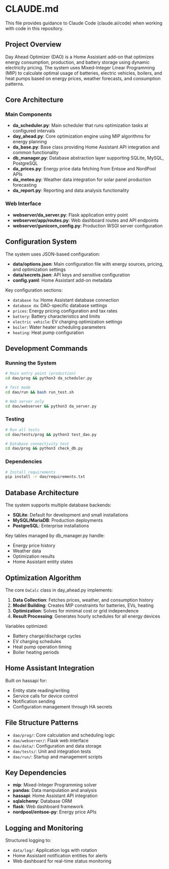 # CLAUDE.md

This file provides guidance to Claude Code (claude.ai/code) when working with code in this repository.

## Project Overview

Day Ahead Optimizer (DAO) is a Home Assistant add-on that optimizes energy consumption, production, and battery storage using dynamic electricity pricing. The system uses Mixed-Integer Linear Programming (MIP) to calculate optimal usage of batteries, electric vehicles, boilers, and heat pumps based on energy prices, weather forecasts, and consumption patterns.

## Core Architecture

### Main Components
- **da_scheduler.py**: Main scheduler that runs optimization tasks at configured intervals
- **day_ahead.py**: Core optimization engine using MIP algorithms for energy planning
- **da_base.py**: Base class providing Home Assistant API integration and common functionality
- **db_manager.py**: Database abstraction layer supporting SQLite, MySQL, PostgreSQL
- **da_prices.py**: Energy price data fetching from Entsoe and NordPool APIs
- **da_meteo.py**: Weather data integration for solar panel production forecasting
- **da_report.py**: Reporting and data analysis functionality

### Web Interface
- **webserver/da_server.py**: Flask application entry point
- **webserver/app/routes.py**: Web dashboard routes and API endpoints
- **webserver/gunicorn_config.py**: Production WSGI server configuration

## Configuration System

The system uses JSON-based configuration:
- **data/options.json**: Main configuration file with energy sources, pricing, and optimization settings
- **data/secrets.json**: API keys and sensitive configuration
- **config.yaml**: Home Assistant add-on metadata

Key configuration sections:
- `database ha`: Home Assistant database connection
- `database da`: DAO-specific database settings
- `prices`: Energy pricing configuration and tax rates
- `battery`: Battery characteristics and limits
- `electric vehicle`: EV charging optimization settings
- `boiler`: Water heater scheduling parameters
- `heating`: Heat pump configuration

## Development Commands

### Running the System
```bash
# Main entry point (production)
cd dao/prog && python3 da_scheduler.py

# Test mode
cd dao/run && bash run_test.sh

# Web server only
cd dao/webserver && python3 da_server.py
```

### Testing
```bash
# Run all tests
cd dao/tests/prog && python3 test_dao.py

# Database connectivity test
cd dao/prog && python3 check_db.py
```

### Dependencies
```bash
# Install requirements
pip install -r dao/requirements.txt
```

## Database Architecture

The system supports multiple database backends:
- **SQLite**: Default for development and small installations
- **MySQL/MariaDB**: Production deployments
- **PostgreSQL**: Enterprise installations

Key tables managed by db_manager.py handle:
- Energy price history
- Weather data
- Optimization results
- Home Assistant entity states

## Optimization Algorithm

The core `DaCalc` class in day_ahead.py implements:
1. **Data Collection**: Fetches prices, weather, and consumption history
2. **Model Building**: Creates MIP constraints for batteries, EVs, heating
3. **Optimization**: Solves for minimal cost or grid independence
4. **Result Processing**: Generates hourly schedules for all energy devices

Variables optimized:
- Battery charge/discharge cycles
- EV charging schedules  
- Heat pump operation timing
- Boiler heating periods

## Home Assistant Integration

Built on hassapi for:
- Entity state reading/writing
- Service calls for device control
- Notification sending
- Configuration management through HA secrets

## File Structure Patterns

- `dao/prog/`: Core calculation and scheduling logic
- `dao/webserver/`: Flask web interface
- `dao/data/`: Configuration and data storage
- `dao/tests/`: Unit and integration tests
- `dao/run/`: Startup and management scripts

## Key Dependencies

- **mip**: Mixed-Integer Programming solver
- **pandas**: Data manipulation and analysis
- **hassapi**: Home Assistant API integration
- **sqlalchemy**: Database ORM
- **flask**: Web dashboard framework
- **nordpool/entsoe-py**: Energy price APIs

## Logging and Monitoring

Structured logging to:
- `data/log/`: Application logs with rotation
- Home Assistant notification entities for alerts
- Web dashboard for real-time status monitoring